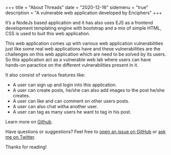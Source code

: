 +++
title = "About Threads"
date = "2020-12-16"
sidemenu = "true"
description = "A vulnerable web application developed by Enciphers"
+++

It’s a NodeJs based application and it has also uses EJS as a frontend development templating engine with bootstrap and a mix of simple HTML, CSS is used to buit this web application.

This web application comes up with various web application vulnerabilities just like some real web applications have and these vulnerabilities are the challenges on this web application which are need to be solved by its users. So this application act as a vulnerable web lab where users can have hands-on paractice on the different vulnerabilities present in it.  

It also consist of  various features like:

* A user can sign up and login into this application.
* A user can create posts, he/she can also add images to the post he/she creates.
* A user can like and can comment on other users posts.
* A user can also chat witha another user.
* A user can tag as many users he want to tag in his post.

Learn more on [Github](https://github.com/enciphers/Threads).

Have questions or suggestions? Feel free to [open an issue on GitHub](https://github.com/enciphers) or [ask me on Twitter](https://twitter.com/enciphers_).

Thanks for reading!
